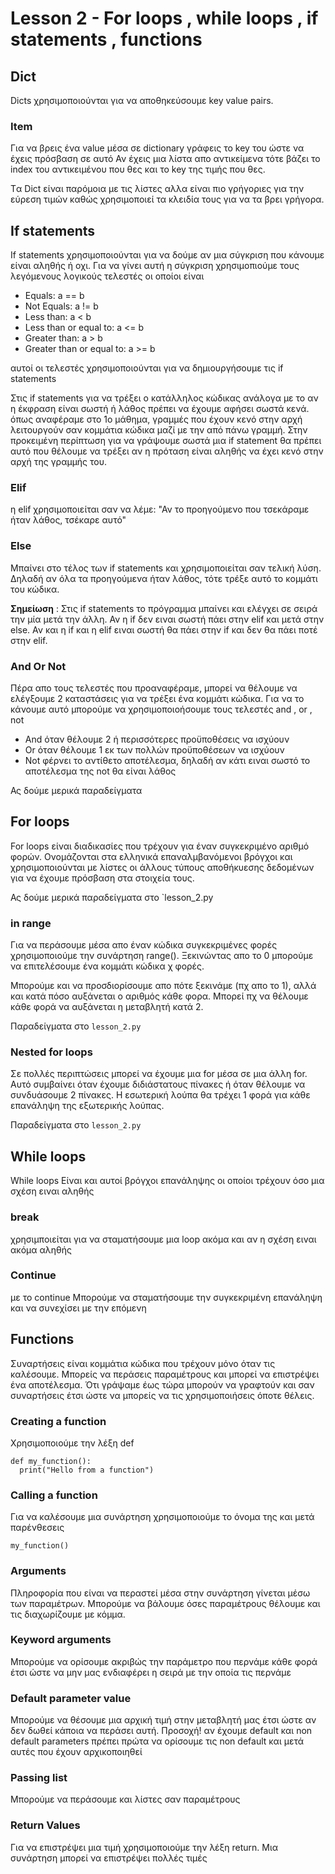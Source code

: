 # Lesson 2 - For loops , while loops , if statements , functions

## Dict

Dicts χρησιμοποιούνται για να αποθηκεύσουμε key value pairs.

### Item

Για να βρεις ένα value μέσα σε dictionary γράφεις το key του ώστε να έχεις πρόσβαση σε αυτό
Αν έχεις μια λίστα απο αντικείμενα τότε βάζει το index του αντικειμένου που θες και το key της τιμής που θες.

Tα Dict είναι παρόμοια με τις λίστες αλλα είναι πιο γρήγοριες για την εύρεση τιμών καθώς χρησιμοποιεί τα κλειδία τους για να τα βρει γρήγορα.

## If statements

If statements χρησιμοποιούνται για να δούμε αν μια σύγκριση που κάνουμε είναι αληθής ή οχι. Για να γίνει αυτή η σύγκριση χρησιμοπιούμε τους λεγόμενους λογικούς τελεστές οι οποίοι είναι

- Equals: a == b
- Not Equals: a != b
- Less than: a < b
- Less than or equal to: a <= b
- Greater than: a > b
- Greater than or equal to: a >= b

αυτοί οι τελεστές χρησιμοποιούνται για να δημιουργήσουμε τις if statements

Στις if statements για να τρέξει ο κατάλληλος κώδικας ανάλογα με το αν η έκφραση είναι σωστή ή λάθος πρέπει να έχουμε αφήσει σωστά κενά. όπως αναφέραμε στο 1ο μάθημα, γραμμές που έχουν κενό στην αρχή λειτουργούν σαν κομμάτια κώδικα μαζί με την από πάνω γραμμή. Στην προκειμένη περίπτωση για να γράψουμε σωστά μια if statement θα πρέπει αυτό που θέλουμε να τρέξει αν η πρόταση είναι αληθής να έχει κενό στην αρχή της γραμμής του.

### Elif

η elif χρησιμοποιείται σαν να λέμε: "Αν το προηγούμενο που τσεκάραμε ήταν λάθος, τσέκαρε αυτό"

### Else

Μπαίνει στο τέλος των if statements και χρησιμοποιείται σαν τελική λύση. Δηλαδή αν όλα τα προηγούμενα ήταν λάθος, τότε τρέξε αυτό το κομμάτι του κώδικα.

**Σημείωση** : Στις if statements το πρόγραμμα μπαίνει και ελέγχει σε σειρά την μία μετά την άλλη. Αν η if δεν ειναι σωστή πάει στην elif και μετά στην else. Αν και η if και η elif ειναι σωστή θα πάει στην if και δεν θα πάει ποτέ στην elif.

### And Or Not

Πέρα απο τους τελεστές που προαναφέραμε, μπορεί να θέλουμε να ελέγξουμε 2 καταστάσεις για να τρέξει ένα κομμάτι κώδικα. Για να το κάνουμε αυτό μπορούμε να χρησιμοποιοήσουμε τους τελεστές and , or , not

- And όταν θέλουμε 2 ή περισσότερες προϋποθέσεις να ισχύουν
- Or όταν θέλουμε 1 εκ των πολλών προϋποθέσεων να ισχύουν
- Not φέρνει το αντίθετο αποτέλεσμα, δηλαδή αν κάτι ειναι σωστό το αποτέλεσμα της not θα είναι λάθος

Ας δούμε μερικά παραδείγματα

## For loops

For loops είναι διαδικασίες που τρέχουν για έναν συγκεκριμένο αριθμό φορών. Ονομάζονται στα ελληνικά επαναλμβανόμενοι βρόγχοι και χρησιμοποιούνται με λίστες οι άλλους τύπους αποθήκυεσης δεδομένων για να έχουμε πρόσβαση στα στοιχεία τους.

Ας δούμε μερικά παραδείγματα στο `lesson_2.py

### in range

Για να περάσουμε μέσα απο έναν κώδικα συγκεκριμένες φορές χρησιμοποιούμε την συνάρτηση range(). Ξεκινώντας απο το 0 μπορούμε να επιτελέσουμε ένα κομμάτι κώδικα χ φορές.

Μπορούμε και να προσδιορίσουμε απο πότε ξεκινάμε (πχ απο το 1), αλλά και κατά πόσο αυξάνεται ο αριθμός κάθε φορα. Μπορεί πχ να θέλουμε κάθε φορά να αυξάνεται η μεταβλητή κατά 2.

Παραδείγματα στο `lesson_2.py`

### Nested for loops

Σε πολλές περιπτώσεις μπορεί να έχουμε μια for μέσα σε μια άλλη for. Αυτό συμβαίνει όταν έχουμε
διδιάστατους πίνακες ή όταν θέλουμε να συνδυάσουμε 2 πίνακες. Η εσωτερική λούπα θα τρέχει 1 φορά για κάθε επανάληψη της εξωτερικής λούπας.

Παραδείγματα στο `lesson_2.py`

## While loops

While loops Είναι και αυτοί βρόγχοι επανάληψης οι οποίοι τρέχουν όσο μια σχέση ειναι αληθής

### break

χρησιμποιείται για να σταματήσουμε μια loop ακόμα και αν η σχέση ειναι ακόμα αληθής

### Continue

με το continue Μπορούμε να σταματήσουμε την συγκεκριμένη επανάληψη και να συνεχίσει με την επόμενη

## Functions

Συναρτήσεις είναι κομμάτια κώδικα που τρέχουν μόνο όταν τις καλέσουμε. Μπορείς να περάσεις παραμέτρους και μπορεί να επιστρέψει ένα αποτέλεσμα.
Ότι γράψαμε έως τώρα μπορούν να γραφτούν και σαν συναρτήσεις έτσι ώστε να μπορείς να τις χρησιμοποιήσεις όποτε θέλεις.

### Creating a function

Χρησιμοποιούμε την λέξη def

```
def my_function():
  print("Hello from a function")
```

### Calling a function

Για να καλέσουμε μια συνάρτηση χρησιμοποιούμε το όνομα της και μετά παρένθεσεις

`my_function()`

### Arguments

Πληροφορία που είναι να περαστεί μέσα στην συνάρτηση γίνεται μέσω των παραμέτρων. Μπορούμε να βάλουμε όσες παραμέτρους θέλουμε και τις διαχωρίζουμε με κόμμα.

### Keyword arguments

Μπορούμε να ορίσουμε ακριβώς την παράμετρο που περνάμε κάθε φορά έτσι ώστε να μην μας ενδιαφέρει η σειρά με την οποία τις περνάμε

### Default parameter value

Μπορούμε να θέσουμε μια αρχική τιμή στην μεταβλητή μας έτσι ώστε αν δεν δωθεί κάποια να περάσει αυτή.
Προσοχή! αν έχουμε default και non default parameters πρέπει πρώτα να ορίσουμε τις non default και μετά αυτές που έχουν αρχικοποιηθεί

### Passing list

Μπορούμε να περάσουμε και λίστες σαν παραμέτρους

### Return Values

Για να επιστρέψει μια τιμή χρησιμοποιούμε την λέξη return. Μια συνάρτηση μπορεί να επιστρέψει πολλές τιμές
